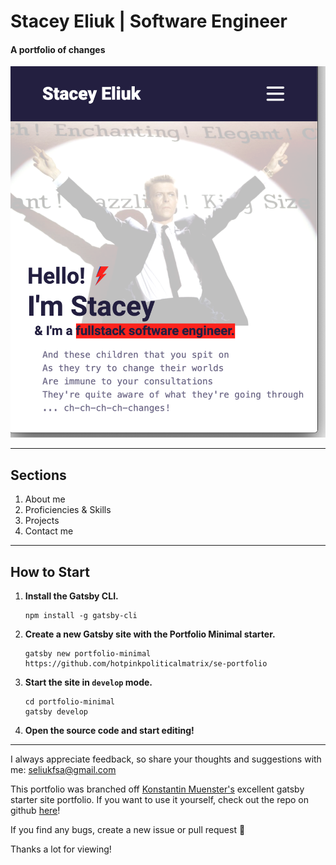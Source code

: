 # Stacey Eliuk | Software Engineer

#### A portfolio of changes

<img src="screenshot.png" alt="Stacey Eliuk Portfolio Screenshot" width="600" />

---

## Sections

1. About me
2. Proficiencies & Skills
3. Projects
4. Contact me

---

## How to Start

1. **Install the Gatsby CLI.**

   ```
   npm install -g gatsby-cli

   ```

2. **Create a new Gatsby site with the Portfolio Minimal starter.**

   ```
   gatsby new portfolio-minimal https://github.com/hotpinkpoliticalmatrix/se-portfolio
   ```

3. **Start the site in `develop` mode.**

   ```
   cd portfolio-minimal
   gatsby develop
   ```

4. **Open the source code and start editing!**

---

I always appreciate feedback, so share your thoughts and suggestions with me: [seliukfsa@gmail.com](mailto:seliukfsa@gmail.com)

This portfolio was branched off [Konstantin Muenster's](https://www.konstantin.digital/) excellent gatsby starter site portfolio. If you want to use it yourself, check out the repo on github [here](https://github.com/konstantinmuenster/gatsby-starter-portfolio-minimal)!

If you find any bugs, create a new issue or pull request 🙏

Thanks a lot for viewing!
